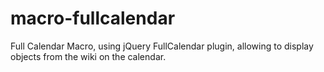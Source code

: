 macro-fullcalendar
==================

Full Calendar Macro, using jQuery FullCalendar plugin, allowing to display objects from the wiki on the calendar.
